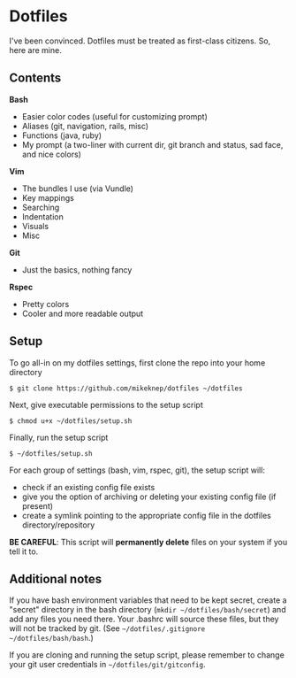 # Dotfiles

I've been convinced. Dotfiles must be treated as first-class citizens. So, here are mine.

## Contents

**Bash**
- Easier color codes (useful for customizing prompt)
- Aliases (git, navigation, rails, misc)
- Functions (java, ruby)
- My prompt (a two-liner with current dir, git branch and status, sad face, and nice colors)

**Vim**
- The bundles I use (via Vundle)
- Key mappings
- Searching
- Indentation
- Visuals
- Misc

**Git**
- Just the basics, nothing fancy

**Rspec**
- Pretty colors
- Cooler and more readable output


## Setup

To go all-in on my dotfiles settings, first clone the repo into your home directory

```
$ git clone https://github.com/mikeknep/dotfiles ~/dotfiles
```

Next, give executable permissions to the setup script

```
$ chmod u+x ~/dotfiles/setup.sh
```

Finally, run the setup script
```
$ ~/dotfiles/setup.sh
```

For each group of settings (bash, vim, rspec, git), the setup script will:
- check if an existing config file exists
- give you the option of archiving or deleting your existing config file (if present)
- create a symlink pointing to the appropriate config file in the dotfiles directory/repository

**BE CAREFUL**: This script will **permanently delete** files on your system if you tell it to.


## Additional notes

If you have bash environment variables that need to be kept secret, create a "secret" directory in the bash directory (`mkdir ~/dotfiles/bash/secret`) and add any files you need there. Your .bashrc will source these files, but they will not be tracked by git. (See `~/dotfiles/.gitignore` `~/dotfiles/bash/bash`.)

If you are cloning and running the setup script, please remember to change your git user credentials in `~/dotfiles/git/gitconfig`.
